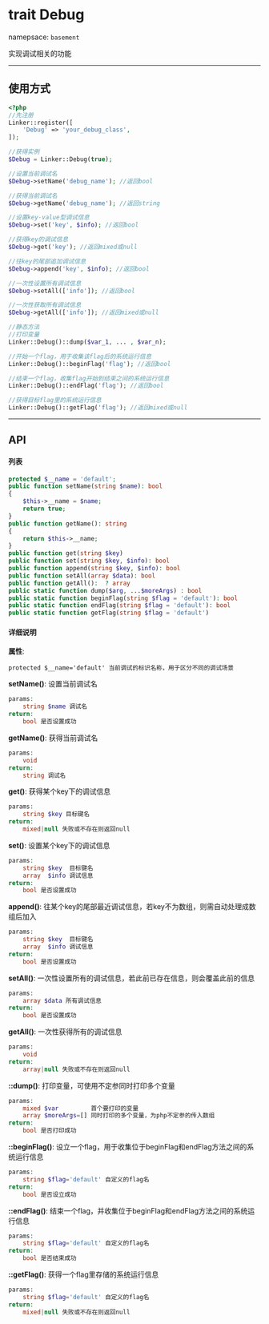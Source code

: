 # trait Debug
namepsace: `basement`

实现调试相关的功能

---



## 使用方式

~~~php
<?php
//先注册
Linker::register([
    'Debug' => 'your_debug_class',
]);

//获得实例
$Debug = Linker::Debug(true);

//设置当前调试名
$Debug->setName('debug_name'); //返回bool

//获得当前调试名
$Debug->getName('debug_name'); //返回string

//设置key-value型调试信息
$Debug->set('key', $info); //返回bool

//获得key的调试信息
$Debug->get('key'); //返回mixed或null

//往key的尾部追加调试信息
$Debug->append('key', $info); //返回bool

//一次性设置所有调试信息
$Debug->setAll(['info']); //返回bool

//一次性获取所有调试信息
$Debug->getAll(['info']); //返回mixed或null

//静态方法
//打印变量
Linker::Debug()::dump($var_1, ... , $var_n);

//开始一个flag，用于收集该flag后的系统运行信息
Linker::Debug()::beginFlag('flag'); //返回bool

//结束一个flag，收集flag开始到结束之间的系统运行信息
Linker::Debug()::endFlag('flag'); //返回bool

//获得目标flag里的系统运行信息
Linker::Debug()::getFlag('flag'); //返回mixed或null
~~~

---



## API

#### 列表
~~~php
protected $__name = 'default';
public function setName(string $name): bool
{
    $this->__name = $name;
    return true;
}
public function getName(): string
{
    return $this->__name;
}
public function get(string $key)
public function set(string $key, $info): bool
public function append(string $key, $info): bool
public function setAll(array $data): bool
public function getAll():  ? array
public static function dump($arg, ...$moreArgs) : bool
public static function beginFlag(string $flag = 'default'): bool
public static function endFlag(string $flag = 'default'): bool
public static function getFlag(string $flag = 'default')
~~~

#### 详细说明

**属性**:
```
protected $__name='default' 当前调试的标识名称，用于区分不同的调试场景
```

**setName()**: 设置当前调试名
```php
params:
    string $name 调试名
return:
    bool 是否设置成功
```

**getName()**: 获得当前调试名
```php
params:
    void
return:
    string 调试名
```

**get()**: 获得某个key下的调试信息
```php
params:
    string $key 目标键名
return:
    mixed|null 失败或不存在则返回null
```

**set()**: 设置某个key下的调试信息
```php
params:
    string $key  目标键名
    array  $info 调试信息
return:
    bool 是否设置成功
```

**append()**: 往某个key的尾部最近调试信息，若key不为数组，则需自动处理成数组后加入
```php
params:
    string $key  目标键名
    array  $info 调试信息
return:
    bool 是否设置成功
```

**setAll()**: 一次性设置所有的调试信息，若此前已存在信息，则会覆盖此前的信息
```php
params:
    array $data 所有调试信息
return:
    bool 是否设置成功
```

**getAll()**: 一次性获得所有的调试信息
```php
params:
    void
return:
    array|null 失败或不存在则返回null
```

**::dump()**: 打印变量，可使用不定参同时打印多个变量
```php
params:
    mixed $var         首个要打印的变量
    array $moreArgs=[] 同时打印的多个变量，为php不定参的传入数组
return:
    bool 是否打印成功
```

**::beginFlag()**: 设立一个flag，用于收集位于beginFlag和endFlag方法之间的系统运行信息
```php
params:
    string $flag='default' 自定义的flag名
return:
    bool 是否设立成功
```

**::endFlag()**: 结束一个flag，并收集位于beginFlag和endFlag方法之间的系统运行信息
```php
params:
    string $flag='default' 自定义的flag名
return:
    bool 是否结束成功
```

**::getFlag()**: 获得一个flag里存储的系统运行信息
```php
params:
    string $flag='default' 自定义的flag名
return:
    mixed|null 失败或不存在则返回null
```